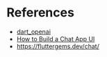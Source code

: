 # References

- [dart_openai](https://pub.dev/packages/dart_openai)
- [How to Build a Chat App UI](https://www.freecodecamp.org/news/build-a-chat-app-ui-with-flutter/)
- https://fluttergems.dev/chat/